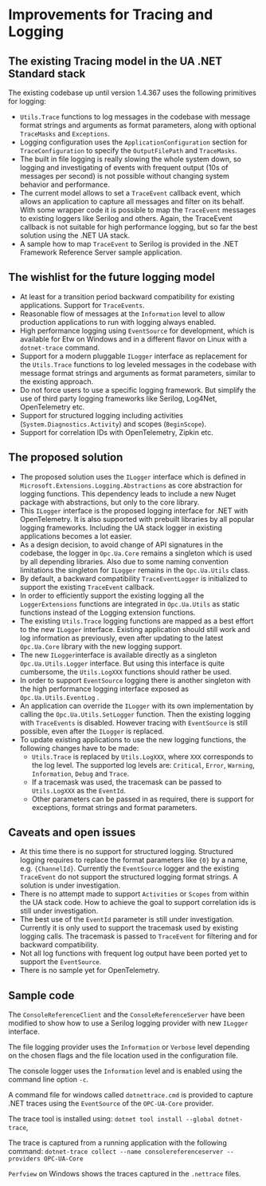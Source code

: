 

# Improvements for Tracing and Logging #

## The existing Tracing model in the UA .NET Standard stack  ##

The existing codebase up until version 1.4.367 uses the following primitives for logging:

* `Utils.Trace` functions to log messages in the codebase with message format strings and arguments as format parameters, along with optional `TraceMasks` and `Exceptions`. 
* Logging configuration uses the `ApplicationConfiguration` section for  `TraceConfiguration` to specify the `OutputFilePath` and `TraceMasks`.
* The built in file logging is really slowing the whole system down, so logging and investigating of events with frequent output (10s of messages per second) is not possible without changing system behavior and performance.
* The current model allows to set a `TraceEvent` callback event, which allows an application to capture all messages and filter on its behalf. With some wrapper code it is possible to map the `TraceEvent` messages to existing loggers like Serilog and others. Again, the TraceEvent callback is not suitable for high performance logging, but so far the best solution using the .NET UA stack.
* A sample how to map `TraceEvent` to Serilog is provided in the .NET Framework Reference Server sample application.

## The wishlist for the future logging model

- At least for a transition period backward compatibility for existing applications. Support for `TraceEvents`.
- Reasonable flow of messages at the `Information` level to allow production applications to run with logging always enabled.
- High performance logging using  `EventSource` for development, which is available for Etw on Windows and in a different flavor on Linux with a `dotnet-trace` command.
- Support for a modern pluggable `ILogger` interface as replacement for the `Utils.Trace` functions to log leveled messages in the codebase with message format strings and arguments as format parameters, similar to the existing approach.
- Do not force users to use a specific logging framework. But simplify the use of third party logging frameworks like Serilog, Log4Net, OpenTelemetry etc.
- Support for structured logging including activities (`System.Diagnostics.Activity`) and scopes (`BeginScope`).
- Support for correlation IDs with OpenTelemetry, Zipkin etc.

## The proposed solution

- The proposed solution uses the `ILogger` interface which is defined in `Microsoft.Extensions.Logging.Abstractions` as core abstraction for logging functions. This dependency leads to include a new Nuget package with abstractions, but only to the core library.
- This `ILogger` interface is the proposed logging interface for .NET with OpenTelemetry. It  is also supported with prebuilt libraries by all popular logging frameworks. Including the UA stack logger in existing applications becomes a lot easier.
- As a design decision, to avoid change of API signatures in the codebase, the logger in `Opc.Ua.Core` remains a singleton which is used by all depending libraries. Also due to some naming convention limitations the singleton for `ILogger` remains in the `Opc.Ua.Utils` class.
- By default, a backward compatibility `TraceEventLogger` is initialized to support the existing `TraceEvent` callback.
- In order to efficiently support the existing logging all the `LoggerExtensions` functions are integrated in `Opc.Ua.Utils` as static functions instead of the Logging extension functions. 
- The existing `Utils.Trace` logging functions are mapped as a best effort to the new `ILogger` interface. Existing application should still work and log information as previously, even after updating to the latest `Opc.Ua.Core` library with the new logging support.
- The new `ILogger`interface is available directly as a singleton `Opc.Ua.Utils.Logger` interface. But using this interface is quite cumbersome, the `Utils.LogXXX` functions should rather be used. 
- In order to support `EventSource` logging there is another singleton with the high performance logging interface exposed as  `Opc.Ua.Utils.EventLog` .
- An application can override the `ILogger` with its own implementation by calling the `Opc.Ua.Utils.SetLogger` function. Then the existing logging with `TraceEvents` is disabled. However tracing with `EventSource` is still possible, even after the `ILogger` is replaced.
- To update existing applications to use the new logging functions, the following changes have to be made:
  - `Utils.Trace` is replaced by `Utils.LogXXX`,  where `XXX` corresponds to the log level. 
    The supported log levels are: `Critical`, `Error`, `Warning`, `Information`, `Debug` and `Trace`.
  - If a tracemask was used, the tracemask can be passed to `Utils.LogXXX` as the `EventId`. 
  - Other parameters can be passed in as required, there is support for exceptions, format strings and format parameters.

## Caveats and open issues

- At this time there is no support for structured logging. Structured logging requires to replace the format parameters like `{0}` by a name, e.g. `{ChannelId}`. Currently the `EventSource` logger and the existing `TraceEvent` do not support the structured logging format strings. A solution is under investigation.
- There is no attempt made to support `Activities` or `Scopes` from within the UA stack code. How to achieve the goal to support correlation ids is still under investigation.  
- The best use of the `EventId` parameter is still under investigation. Currently it is only used to support the tracemask used by existing logging calls. The tracemask is passed to `TraceEvent` for filtering and for backward compatibility. 
- Not all log functions with frequent log output have been ported yet to support the `EventSource`.
- There is no sample yet for OpenTelemetry.

## Sample code

The `ConsoleReferenceClient` and the `ConsoleReferenceServer` have been modified to show how to use a Serilog logging provider with new `ILogger` interface. 

The file logging provider uses the `Information` or `Verbose` level depending on the chosen flags and the file location used in the configuration file.

The console logger uses the `Information` level and is enabled using the command line option `-c`.

A command file for windows called `dotnettrace.cmd` is provided to capture .NET traces using the `EventSource` of the `OPC-UA-Core` provider. 

The trace tool is installed using:
	 `dotnet tool install --global dotnet-trace`,  

The trace is captured from a running application with the following command: 
	`dotnet-trace collect --name consolereferenceserver --providers OPC-UA-Core`

`Perfview` on Windows shows the traces captured in the `.nettrace` files.
